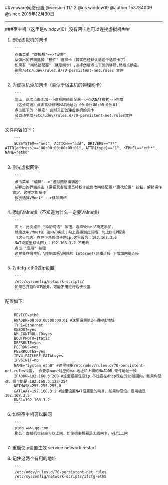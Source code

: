 ##vmware网络设置
@version    11.1.2
@os         window10
@author     153734009
@since      2015年12月30日  

----------
###宿主机（这里是window10）没有网卡也可以连接虚拟机###
1. 删光虚拟机的网卡

        ```
        点击菜单 "虚拟机"==>"设置"
        从弹出的界面选择 "硬件" 选择卡（其实已经默认选这个选项卡了）
        如果有 "网络适配器"（就是网卡）,选择然后点击下面的移除,然后点确定。
        删除/etc/udev/rules.d/70-persistent-net.rules 文件
        ```

2. 为虚拟机添加网卡（类似于宿主机的物理网卡）

        ```
        同上，此次点击添加-->选择网络适配器-->点选NAT模式-->完成
        （这步可选）点击高级修改MAC地址为 00:00:00:00:00:01 
        点击底下的 "确定" 这时真正创建虚拟机的网卡
        会自动生成/etc/udev/rules.d/70-persistent-net.rules文件
        ```

文件内容如下：

        ```
        SUBSYSTEM=="net", ACTION=="add", DRIVERS=="?*", ATTR{address}=="00:00:00:00:00:01", ATTR{type}=="1", KERNEL=="eth*", NAME="eth0"
        ```

3. 删光虚拟网络

        ```
        点击菜单 "编辑"-->"虚拟网络编辑器"
        从弹出的界面点击 (需要具备管理员特权才能修改网络配置)"更改设置" 按钮，解锁操作锁定，这样才能操作
        依次选择VMnet* -->移除网络
        ```

4. 添加VMnet8（不知道为什么一定要VMnet8）

        ```
        同上，此次点击 "添加网络" 按钮，选择VMnet8确定添加. 
        然后选中VMnet8，选NAT模式；勾上连接到此网络，勾选DHCP服务
        （这步可选）在左下角修改子网ip,这里设为：192.168.3.0
        NAT设置里默认网关：192.168.3.2 不用改
        点击 "应用" 按钮
        这样会在宿主机 \控制面板\网络和 Internet\网络连接 下增加网络连接
        ```

5. 对ifcfg-eth0做ip设置

        ```
        /etc/sysconfig/network-scripts/
        如果已开启DHCP服务，可能不用进行这步设置
        ```

配置如下:

        ```
        DEVICE=eth0
        HWADDR=00:00:00:00:00:01 #这里设置第2不得MAC地址
        TYPE=Ethernet
        ONBOOT=yes
        NM_CONTROLLED=yes
        BOOTPROTO=static
        DEFROUTE=yes
        PEERDNS=yes
        PEERROUTES=yes
        IPV4_FAILURE_FATAL=yes
        IPV6INIT=no
        NAME="System eth0" #这里根据/etc/udev/rules.d/70-persistent-net.rules设置， 会要求name对应的mac地址和上面的HWADDR 硬件地址一致
        IPADDR=192.168.3.200 #这里设置任意ip,不过要在dhcp现在的ip范围内，如果你没改，很可能是 192.168.3.128-254
        NETMASK=255.255.255.0
        GATEWAY=192.168.3.2 #这里设置NAT设置里的网关，如果你没设，很可能是192.168.3.2
        DNS1=192.168.3.2
        ```

6. 如果宿主机可以联网

        ```
        ping www.qq.com
        那么：虚拟机也已经可以上网，即使宿主机器是无线网卡，wifi上网
        ```

7. 重启使ip设置生效 service network restart

8. 记住这两个有用的地址

        ```
        /etc/udev/rules.d/70-persistent-net.rules
        /etc/sysconfig/network-scripts/ifcfg-eth8
        ```

